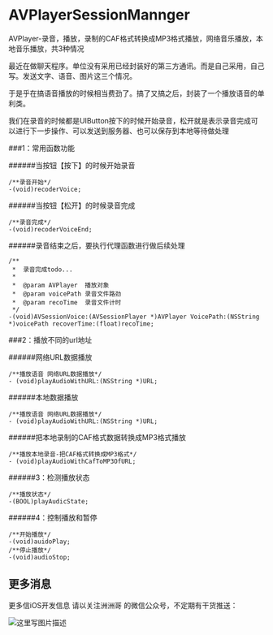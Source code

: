 # AVPlayerSessionMannger
AVPlayer-录音，播放，录制的CAF格式转换成MP3格式播放，网络音乐播放，本地音乐播放，共3种情况



最近在做聊天程序。单位没有采用已经封装好的第三方通讯。而是自己采用，自己写。发送文字、语音、图片这三个情况。


于是乎在搞语音播放的时候相当费劲了。搞了又搞之后，封装了一个播放语音的单利类。

我们在录音的时候都是UIButton按下的时候开始录音，松开就是表示录音完成可以进行下一步操作、可以发送到服务器、也可以保存到本地等待做处理


###1：常用函数功能

 ######当按钮【按下】的时候开始录音
```objc
/**录音开始*/
-(void)recoderVoice;
```
######当按钮【松开】的时候录音完成
```objc
/**录音完成*/
-(void)recoderVoiceEnd;
```

######录音结束之后，要执行代理函数进行做后续处理
```objc
/**
 *  录音完成todo...
 *
 *  @param AVPlayer  播放对象
 *  @param voicePath 录音文件路劲
 *  @param recoTime  录音文件计时
 */
-(void)AVSessionVoice:(AVSessionPlayer *)AVPlayer VoicePath:(NSString *)voicePath recoverTime:(float)recoTime;
```

###2：播放不同的url地址

######网络URL数据播放
```objc
/**播放语音 网络URL数据播放*/
- (void)playAudioWithURL:(NSString *)URL;
```
######本地数据播放
```objc
/**播放语音 网络URL数据播放*/
- (void)playAudioWithURL:(NSString *)URL;
```
######把本地录制的CAF格式数据转换成MP3格式播放
```objc
/**播放本地录音-把CAF格式转换成MP3格式*/
- (void)playAudioWithCafToMP3OfURL;
```

######3：检测播放状态
```objc
/**播放状态*/
-(BOOL)playAudicState;
```

######4：控制播放和暂停
```objc
/**开始播放*/
-(void)auidoPlay;
/**停止播放*/
-(void)audioStop;
```


## 更多消息
 更多信iOS开发信息 请以关注洲洲哥 的微信公众号，不定期有干货推送：
 
 ![这里写图片描述](http://upload-images.jianshu.io/upload_images/1416781-0f0cc08cfd424a54?imageMogr2/auto-orient/strip%7CimageView2/2/w/1240)
